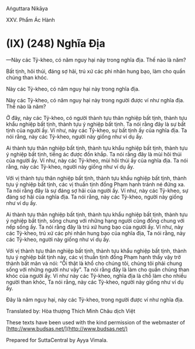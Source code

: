  

Aṅguttara Nikāya

XXV. Phẩm Ác Hành

# (IX) (248) Nghĩa Ðịa

—Này các Tỷ-kheo, có năm nguy hại này trong nghĩa địa. Thế nào là năm?

Bất tịnh, hôi thúi, đáng sợ hãi, trú xứ các phi nhân hung bạo, làm cho quần chúng than khóc.

Này các Tỷ-kheo, có năm nguy hại này trong nghĩa địa.

Này các Tỷ-kheo, có năm nguy hại này trong người được ví như nghĩa địa. Thế nào là năm?

Ở đây, này các Tỷ-kheo, có người thành tựu thân nghiệp bất tịnh, thành tựu khẩu nghiệp bất tịnh, thành tựu ý nghiệp bất tịnh. Ta nói rằng đây là sự bất tịnh của người ấy. Ví như, này các Tỷ-kheo, sự bất tịnh ấy của nghĩa địa. Ta nói rằng, này các Tỷ-kheo, người này giống như ví dụ ấy.

Ai thành tựu thân nghiệp bất tịnh, thành tựu khẩu nghiệp bất tịnh, thành tựu ý nghiệp bất tịnh, tiếng ác được đồn khắp. Ta nói rằng đây là mùi hôi thúi của người ấy. Ví như, này các Tỷ-kheo, mùi hôi thúi ấy của nghĩa địa. Ta nói rằng, này các Tỷ-kheo, người này giống như ví dụ ấy.

Với vị thành tựu thân nghiệp bất tịnh, thành tựu khẩu nghiệp bất tịnh, thành tựu ý nghiệp bất tịnh, các vị thuần tịnh đồng Phạm hạnh tránh né đứng xa. Ta nói rằng đây là sự đáng sợ hãi của người ấy. Ví như, này các Tỷ-kheo, sự đáng sợ hãi của nghĩa địa. Ta nói rằng, này các Tỷ-kheo, người này giống như ví dụ ấy.

Ai thành tựu thân nghiệp bất tịnh, thành tựu khẩu nghiệp bất tịnh, thành tựu ý nghiệp bất tịnh, sống chung với những hạng người cũng đồng chung với nếp sống ấy. Ta nói rằng đây là trú xứ hung bạo của người ấy. Ví như, này các Tỷ-kheo, trú xứ các phi nhân hung bạo của nghĩa địa, Ta nói rằng, này các Tỷ-kheo, người này giống như ví dụ ấy.

Với vị thành tựu thân nghiệp bất tịnh, thành tựu khẩu nghiệp bất tịnh, thành tựu ý nghiệp bất tịnh này, các vị thuần tịnh đồng Phạm hạnh thấy vậy trở thành bất mãn và nói: “Ôi thật là khổ cho chúng tôi, chúng tôi phải chung sống với những người như vậy”. Ta nói rằng đây là làm cho quần chúng than khóc của người ấy. Ví như này các Tỷ-kheo, nghĩa địa là chỗ làm cho nhiều người than khóc, Ta nói rằng, này các Tỷ-kheo, người này giống như ví dụ ấy.

Ðây là năm nguy hại, này các Tỷ-kheo, trong người được ví như nghĩa địa.

Translated by: Hòa thượng Thích Minh Châu dịch Việt

These texts have been used with the kind permission of the webmaster of [http://www.budsas.net/](http://www.budsas.net/)

Prepared for SuttaCentral by Ayya Vimala.